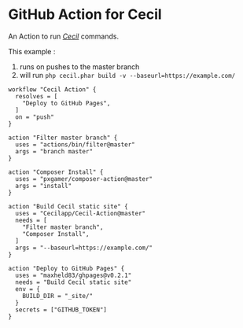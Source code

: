 # GitHub Action for Cecil

An Action to run [_Cecil_](https://cecil.app) commands.

This example :
1. runs on pushes to the master branch
2. will run `php cecil.phar build -v --baseurl=https://example.com/`

```
workflow "Cecil Action" {
  resolves = [
    "Deploy to GitHub Pages",
  ]
  on = "push"
}

action "Filter master branch" {
  uses = "actions/bin/filter@master"
  args = "branch master"
}

action "Composer Install" {
  uses = "pxgamer/composer-action@master"
  args = "install"
}

action "Build Cecil static site" {
  uses = "Cecilapp/Cecil-Action@master"
  needs = [
    "Filter master branch",
    "Composer Install",
  ]
  args = "--baseurl=https://example.com/"
}

action "Deploy to GitHub Pages" {
  uses = "maxheld83/ghpages@v0.2.1"
  needs = "Build Cecil static site"
  env = {
    BUILD_DIR = "_site/"
  }
  secrets = ["GITHUB_TOKEN"]
}
```
